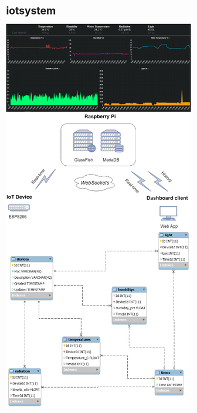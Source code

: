 # iotsystem
![Screenshot](img/dashboard.PNG "Dashboard")
![Screenshot](img/architecture.png "Architecture")
![Screenshot](img/database.png "Database")
